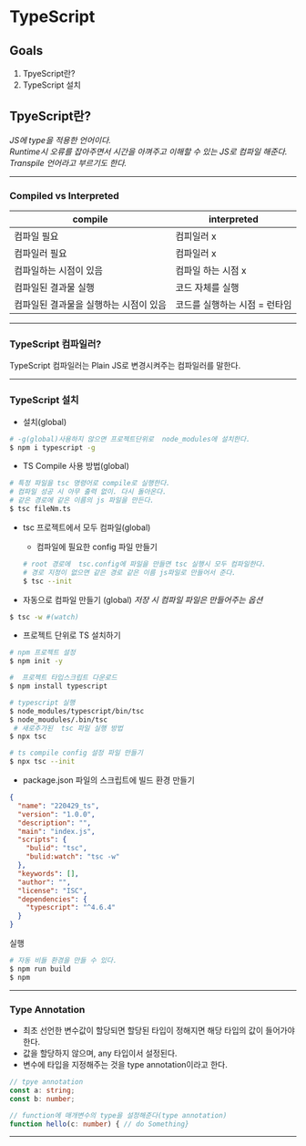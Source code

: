 # TypeScript

## Goals

1. TpyeScript란?
2. TypeScript 설치

## TpyeScript란?

_JS에 type을 적용한 언어이다._  
_Runtime시 오류를 잡아주면서 시간을 아껴주고 이해할 수 있는 JS로 컴파일 해준다._  
_Transpile 언어라고 부르기도 한다._

---

### Compiled vs Interpreted

| compile                                | interpreted                   |
| -------------------------------------- | ----------------------------- |
| 컴파일 필요                            | 컴피일러 x                      |
| 컴파일러 필요                          | 컴파일러 x                    |
| 컴파일하는 시점이 있음                 | 컴파일 하는 시점 x            |
| 컴파일된 결과물 실행                   | 코드 자체를 실행              |
| 컴파일된 결과물을 실행하는 시점이 있음 | 코드를 실행하는 시점 = 런타임 |

---

### TypeScript 컴파일러?

TypeScript 컴파일러는 Plain JS로 변경시켜주는 컴파일러를 말한다.

---

### TypeScript 설치

- 설치(global)

```bash
# -g(global)사용하지 않으면 프로젝트단위로  node_modules에 설치한다.
$ npm i typescript -g
```

- TS Compile 사용 방법(global)

```bash
# 특정 파일을 tsc 명령어로 compile로 실행한다.
# 컴파일 성공 시 아무 출력 없이. 다시 돌아온다.
# 같은 경로에 같은 이름의 js 파일을 만든다.
$ tsc fileNm.ts
```

- tsc 프로젝트에서 모두 컴파일(global)

  - 컴파일에 필요한 config 파일 만들기

  ```bash
  # root 경로에  tsc.config에 파일을 만들면 tsc 실행시 모두 컴파일한다.
  # 경로 지정이 없으면 같은 경로 같은 이름 js파일로 만들어서 준다.
  $ tsc --init
  ```

- 자동으로 컴파일 만들기 (global)
  _저장 시 컴파일 파일은 만들어주는 옵션_

```bash
$ tsc -w #(watch)
```

- 프로젝트 단위로 TS 설치하기

```bash
# npm 프로젝트 설정
$ npm init -y
```

```bash
#  프로젝트 타입스크립트 다운로드
$ npm install typescript
```

```bash
# typescript 실행
$ node_modules/typescript/bin/tsc
$ node_moudules/.bin/tsc
 # 새로추가된  tsc 파일 실행 방법
$ npx tsc
```

```bash
# ts compile config 설정 파일 만들기
$ npx tsc --init
```

- package.json 파일의 스크립트에 빌드 환경 만들기

```json
{
  "name": "220429_ts",
  "version": "1.0.0",
  "description": "",
  "main": "index.js",
  "scripts": {
    "bulid": "tsc",
    "bulid:watch": "tsc -w"
  },
  "keywords": [],
  "author": "",
  "license": "ISC",
  "dependencies": {
    "typescript": "^4.6.4"
  }
}
```

실행

```bash
# 자동 비들 환경을 만들 수 있다.
$ npm run build
$ npm
```

---

### Type Annotation

- 최초 선언한 변수값이 할당되면 할당된 타입이 정해지면 해당 타입의 값이 들어가야한다.
- 값을 할당하지 않으며, any 타입이서 설정된다.
- 변수에 타입을 지정해주는 것을 type annotation이라고 한다.

```ts
// tpye annotation
const a: string;
const b: number;

// function에 매개변수의 type을 설정해준다(type annotation)
function hello(c: number) { // do Something}
```

---
